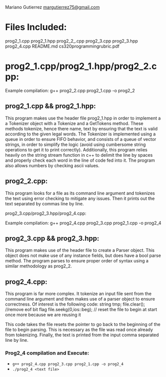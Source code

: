 Mariano Gutierrez
margutierrez75@gmail.com

# Files Included:

prog2_1.cpp
prog2_1.hpp
prog2_2_.cpp
prog2_3.cpp
prog2_3.hpp
prog2_4.cpp
README.md
cs320programmingrubric.pdf

# prog2_1.cpp/prog2_1.hpp/prog2_2.cpp:

Example compilation: g++ prog2_2.cpp prog2_1.cpp -o prog2_2

## prog2_1.cpp && prog2_1.hpp:
This program makes use the header file prog2_1.hpp in order to implement a
a Tokenizer object with a Tokenize and a GetTokens method.
These methods tokenize, hence there name, text by ensuring that the text is valid
according to the given legal words. The Tokenizer is implemented using a queue
in order to ensure FIFO behavior, and consists of a queue of vector strings, in
order to simplify the logic (avoid using cumbersome string operations to get
it to print correctly). Additionally, this program relies heavily on the string stream
function in c++ to delimit the line by spaces and properly check each word in the
line of code fed into it. The program also allows numbers by checking ascii values.

## prog2_2.cpp:
This program looks for a file as its command line argument and tokenizes the text
using error checking to mitigate any issues. Then it prints out the text separated by commas
line by line.

 prog2_3.cpp/prog2_3.hpp/prog2_4.cpp:

 Example compilation: g++ prog2_4.cpp prog2_3.cpp prog2_1.cpp -o prog2_4

 ## prog2_3.cpp  && prog2_3.hpp:
 This program makes use of the header file to create a Parser object. This object does not make
 use of any instance fields, but does have a bool parse method. The program parses
 to ensure proper order of syntax using a similar methodology as prog2_2.

 ## prog2_4.cpp:
 This program is far more complex. It tokenize an input file
 sent from the command line argument and then makes use of a parser object to
 ensure correctness.
 Of interest is the following code:
 string tmp;
 file.clear(); //remove eof bit flag
 file.seekg(0,ios::beg); // reset the file to begin at start once more because we are reusing it

 This code takes the file resets the pointer to go back to the beginning of the file to
 begin parsing. This is necessary as the file was read once already from tokenizing.
 Finally, the text is printed from the input comma separated line by line.
 
 ### Prog2_4 compilation and Execute: 
  - ``` g++ prog2_4.cpp prog2_3.cpp prog2_1.cpp -o prog2_4 ```
  - ``` ./prog2_4 <text file> ```
 
